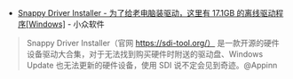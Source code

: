 ﻿- [Snappy Driver Installer - 为了给老电脑装驱动，这里有 17.1GB 的离线驱动程序[Windows]](https://www.appinn.com/snappy-driver-installer-for-windows/) - 小众软件

> Snappy Driver Installer（官网 https://sdi-tool.org/） 是一款开源的硬件设备驱动大合集，对于无法找到购买硬件时附送的驱动盘、Windows Update 也无法更新的硬件设备，使用 SDI 说不定会见到奇迹。@Appinn
